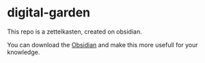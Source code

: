 # digital-garden
This repo is a zettelkasten, created on obsidian.

You can download the [Obsidian](https://obsidian.md/) and make this more usefull for your knowledge.
